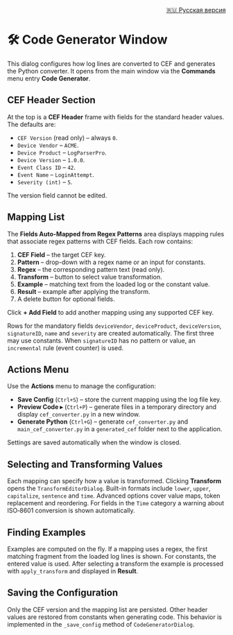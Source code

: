 <p align="right"><a href="code_generator_window.ru.md">🇷🇺 Русская версия</a></p>

# 🛠️ Code Generator Window

This dialog configures how log lines are converted to CEF and generates the Python converter. It opens from the main window via the **Commands** menu entry **Code Generator**.

## CEF Header Section

At the top is a **CEF Header** frame with fields for the standard header values. The defaults are:

- `CEF Version` (read only) – always `0`.
- `Device Vendor` – `ACME`.
- `Device Product` – `LogParserPro`.
- `Device Version` – `1.0.0`.
- `Event Class ID` – `42`.
- `Event Name` – `LoginAttempt`.
- `Severity (int)` – `5`.

The version field cannot be edited.

## Mapping List

The **Fields Auto-Mapped from Regex Patterns** area displays mapping rules that associate regex patterns with CEF fields. Each row contains:

1. **CEF Field** – the target CEF key.
2. **Pattern** – drop-down with a regex name or an input for constants.
3. **Regex** – the corresponding pattern text (read only).
4. **Transform** – button to select value transformation.
5. **Example** – matching text from the loaded log or the constant value.
6. **Result** – example after applying the transform.
7. A delete button for optional fields.

Click **+ Add Field** to add another mapping using any supported CEF key.

Rows for the mandatory fields `deviceVendor`, `deviceProduct`, `deviceVersion`, `signatureID`, `name` and `severity` are created automatically. The first three may use constants. When `signatureID` has no pattern or value, an `incremental` rule (event counter) is used.

## Actions Menu

Use the **Actions** menu to manage the configuration:

- **Save Config** (`Ctrl+S`) – store the current mapping using the log file key.
- **Preview Code ▸** (`Ctrl+P`) – generate files in a temporary directory and display `cef_converter.py` in a new window.
- **Generate Python** (`Ctrl+G`) – generate `cef_converter.py` and `main_cef_converter.py` in a `generated_cef` folder next to the application.

Settings are saved automatically when the window is closed.

## Selecting and Transforming Values

Each mapping can specify how a value is transformed. Clicking **Transform** opens the `TransformEditorDialog`. Built-in formats include `lower`, `upper`, `capitalize`, `sentence` and `time`. Advanced options cover value maps, token replacement and reordering. For fields in the `Time` category a warning about ISO‑8601 conversion is shown automatically.

## Finding Examples

Examples are computed on the fly. If a mapping uses a regex, the first matching fragment from the loaded log lines is shown. For constants, the entered value is used. After selecting a transform the example is processed with `apply_transform` and displayed in **Result**.

## Saving the Configuration

Only the CEF version and the mapping list are persisted. Other header values are restored from constants when generating code. This behavior is implemented in the `_save_config` method of `CodeGeneratorDialog`.


